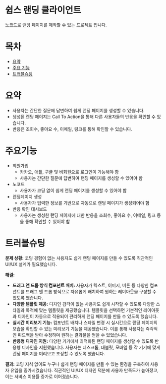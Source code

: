 # 쉽스 랜딩 클라이언트

노코드로 랜딩 페이지를 제작할 수 있는 프로젝트 입니다.

# 목차

-   [요약](#요약)
-   [주요 기능](#주요기능)
-   [트러블슈팅](#트러블슈팅)

# 요약

- 사용자는 간단한 질문에 답변하여 쉽게 랜딩 페이지를 생성할 수 있습니다.
- 생성된 랜딩 페이지는 Call To Action을 통해 다른 사용자들의 반응을 확인할 수 있습니다.
- 반응은 조회수, 좋아요 수, 이메일, 링크를 통해 확인할 수 있습니다.

# 주요기능

- 회원가입
    - 카카오, 애플, 구글 및 비회원으로 로그인이 가능해야 함
    - 사용자는 간단한 질문에 답변하여 랜딩 페이지를 생성할 수 있어야 함
- 노코드
    - 사용자가 코딩 없이 쉽게 랜딩 페이지를 생성할 수 있어야 함
- 랜딩페이지 생성
    - 사용자가 입력한 정보를 기반으로 자동으로 랜딩 페이지가 생성되어야 함
- 반응 확인 대시보드
    - 사용자는 생성한 랜딩 페이지에 대한 반응을 조회수, 좋아요 수, 이메일, 링크 등을 통해 확인할 수 있어야 함
 
# 트러블슈팅

**문제 상황:** 코딩 경험이 없는 사용자도 쉽게 랜딩 페이지를 만들 수 있도록 직관적인 UI/UX 설계가 필요했습니다.

**해결:**

- **드래그 앤 드롭 방식 컴포넌트 배치:** 사용자가 텍스트, 이미지, 버튼 등 다양한 컴포넌트를 드래그 앤 드롭 방식으로 자유롭게 배치하여 원하는 레이아웃을 구성할 수 있도록 했습니다.
- **다양한 템플릿 제공:** 디자인 감각이 없는 사용자도 쉽게 시작할 수 있도록 다양한 스타일과 목적에 맞는 템플릿을 제공했습니다. 템플릿을 선택하면 기본적인 레이아웃과 디자인이 자동으로 적용되어 편리하게 랜딩 페이지를 만들 수 있도록 했습니다.
- **실시간 미리보기 기능:** 컴포넌트 배치나 스타일 변경 시 실시간으로 랜딩 페이지의 모습을 확인할 수 있는 미리보기 기능을 제공했습니다. 이를 통해 사용자는 즉각적인 피드백을 받아 수정하며 원하는 결과물을 얻을 수 있었습니다.
- **반응형 디자인 지원:** 다양한 기기에서 최적화된 랜딩 페이지를 생성할 수 있도록 반응형 디자인을 지원했습니다. 사용자는 데스크톱, 태블릿, 모바일 등 각 기기에 맞게 랜딩 페이지를 미리보고 조정할 수 있도록 했습니다.

**결과:** 코딩 지식 없이도 누구나 쉽게 랜딩 페이지를 만들 수 있는 환경을 구축하여 사용자 유입을 증가시켰습니다. 직관적인 UI/UX 디자인 덕분에 사용자 만족도가 높아졌고, 이는 서비스 이용률 증가로 이어졌습니다.
